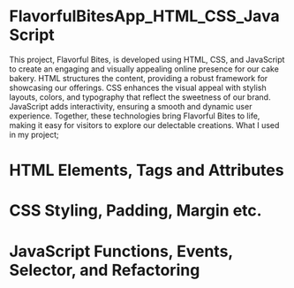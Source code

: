 # FlavorfulBitesApp_HTML_CSS_JavaScript
This project, Flavorful Bites, is developed using HTML, CSS, and JavaScript to create an engaging and visually appealing online presence for our cake bakery. HTML structures the content, providing a robust framework for showcasing our offerings. CSS enhances the visual appeal with stylish layouts, colors, and typography that reflect the sweetness of our brand. JavaScript adds interactivity, ensuring a smooth and dynamic user experience. Together, these technologies bring Flavorful Bites to life, making it easy for visitors to explore our delectable creations.
What I used in my project;
# HTML Elements, Tags and Attributes
# CSS Styling, Padding, Margin etc.
# JavaScript Functions, Events, Selector, and Refactoring


